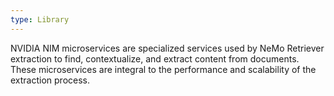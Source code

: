 ```yaml
---
type: Library
---
```


NVIDIA NIM microservices are specialized services used by NeMo Retriever extraction to find, contextualize, and extract content from documents. These microservices are integral to the performance and scalability of the extraction process.